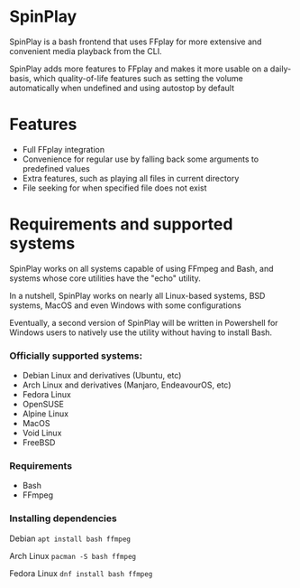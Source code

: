 # SpinPlay
SpinPlay is a bash frontend that uses FFplay for more extensive and convenient media playback from the CLI.

SpinPlay adds more features to FFplay and makes it more usable on a daily-basis, which quality-of-life features such as setting the volume automatically when undefined and using autostop by default

# Features
* Full FFplay integration
* Convenience for regular use by falling back some arguments to predefined values
* Extra features, such as playing all files in current directory
* File seeking for when specified file does not exist

# Requirements and supported systems
SpinPlay works on all systems capable of using FFmpeg and Bash, and systems whose core utilities have the "echo" utility.

In a nutshell, SpinPlay works on nearly all Linux-based systems, BSD systems, MacOS and even Windows with some configurations

Eventually, a second version of SpinPlay will be written in Powershell for Windows users to natively use the utility without having to install Bash.

### Officially supported systems:
* Debian Linux and derivatives (Ubuntu, etc)
* Arch Linux and derivatives (Manjaro, EndeavourOS, etc)
* Fedora Linux
* OpenSUSE
* Alpine Linux
* MacOS
* Void Linux
* FreeBSD

### Requirements
* Bash
* FFmpeg

### Installing dependencies
Debian ``` apt install bash ffmpeg ```

Arch Linux ``` pacman -S bash ffmpeg ```

Fedora Linux ``` dnf install bash ffmpeg ```
